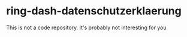 # ring-dash-datenschutzerklaerung
This is not a code repository. It's probably not interesting for you
